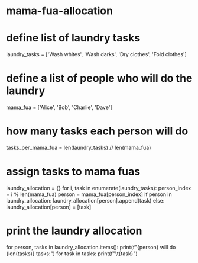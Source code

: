 # mama-fua-allocation
# define list of laundry tasks
laundry_tasks = ['Wash whites', 'Wash darks', 'Dry clothes', 'Fold clothes']

# define a list of people who will do the laundry
mama_fua = ['Alice', 'Bob', 'Charlie', 'Dave']

# how many tasks each person will do
tasks_per_mama_fua = len(laundry_tasks) // len(mama_fua)

# assign tasks to mama fuas
laundry_allocation = {}
for i, task in enumerate(laundry_tasks):
    person_index = i % len(mama_fua)
    person = mama_fua[person_index]
    if person in laundry_allocation:
        laundry_allocation[person].append(task)
    else:
        laundry_allocation[person] = [task]

# print the laundry allocation
for person, tasks in laundry_allocation.items():
    print(f"{person} will do {len(tasks)} tasks:")
    for task in tasks:
        print(f"\t{task}")
